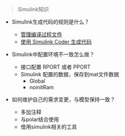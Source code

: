 > Simulink知识


* Simulink生成代码的规则是什么？

  * [管理编译过程文件](https://ww2.mathworks.cn/help/rtw/ug/build-process-files.html)
  * [使用 Simulink Coder 生成代码](https://ww2.mathworks.cn/help/rtw/gs/algorithm-development-workflows_zh_CN.html)




* Simulink中配置环境不一致怎么做？
  * 接口配置 RPORT 或者 PPORT
  * Simulink 配置的数据，保存到mat文件数据
    * Global
    * noinitRam

  
* 如何维护自己的需求变更，与模型保持一致？
  * 多加注释
  * 与polar结合使用
  * 借用simulink相关的工具

